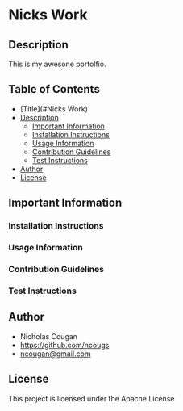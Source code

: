 # Nicks Work
  
## Description
  
This is my awesone portolfio.

## Table of Contents

- [Title](#Nicks Work)
- [Description](#Description)
  * [Important Information](#Important-Information)
  * [Installation Instructions](#Installation-Instructions)
  * [Usage Information](#Usage-Information)
  * [Contribution Guidelines](#Contribution-Guidelines)
  * [Test Instructions](#Test-Instructions)
- [Author](#Author)
- [License](#License)

## Important Information

### Installation Instructions



### Usage Information



### Contribution Guidelines



### Test Instructions



## Author

* Nicholas Cougan
* https://github.com/ncougs
* ncougan@gmail.com

## License

This project is licensed under the Apache License
